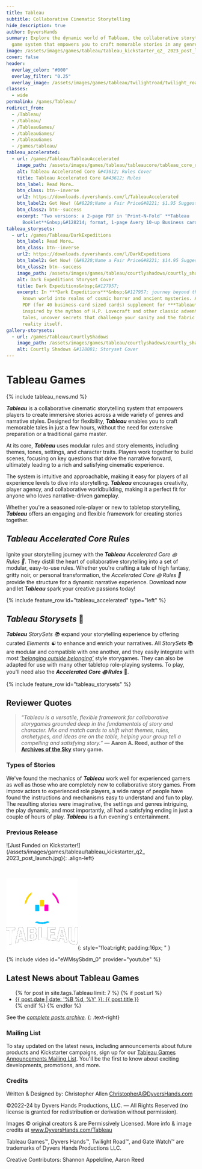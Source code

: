 ```yaml
---
title: Tableau
subtitle: Collaborative Cinematic Storytelling
hide_description: true
author: DyversHands
summary: Explore the dynamic world of Tableau, the collaborative storytelling
  game system that empowers you to craft memorable stories in any genre.
image: /assets/images/games/tableau/tableau_kickstarter_q2_ 2023_post_launch.jpg
cover: false
header:
  overlay_color: "#000"
  overlay_filter: "0.25"
  overlay_image: /assets/images/games/tableau/twilightroad/twilight_road_banner_1280_360.jpg
classes:
  - wide
permalink: /games/Tableau/
redirect_from:
  - /Tableau/
  - /tableau/
  - /TableauGames/
  - /tableauGames/
  - /tableauGames
  - /games/tableau/
tableau_accelerated:
  - url: /games/Tableau/TableauAccelerated
    image_path: /assets/images/games/tableau/tableaucore/tableau_core_rules_booklet_cover_375_298.jpg
    alt: Tableau Accelerated Core &#43612; Rules Cover
    title: Tableau Accelerated Core &#43612; Rules
    btn_label: Read More…
    btn_class: btn--inverse
    url2: https://downloads.dyvershands.com/l/TableauAccelerated
    btn_label2: Get Now! (&#8220;Name a Fair Price&#8221; $1.95 Suggested)
    btn_class2: btn--success
    excerpt: "Two versions: a 2-page PDF in ‘Print-N-Fold’ **Tableau
      Booklet**&nbsp;&#128214; format, 1-page Avery 10-up Business card format."
tableau_storysets:
  - url: /games/Tableau/DarkExpeditions
    btn_label: Read More…
    btn_class: btn--inverse
    url2: https://downloads.dyvershands.com/l/DarkExpeditions
    btn_label2: Get Now! (&#8220;Name a Fair Price&#8221; $14.95 Suggested)
    btn_class2: btn--success
    image_path: /assets/images/games/tableau/courtlyshadows/courtly_shadows_storyset_cover_375_298.jpg
    alt: Dark Expeditions Storyset Cover
    title: Dark Expeditions&nbsp;&#127957;
    excerpt: In ***Dark Expeditions***&nbsp;&#127957; journey beyond the edge of the
      known world into realms of cosmic horror and ancient mysteries. A 4-page
      PDF (for 40 business-card sized cards) supplement for ***Tableau***
      inspired by the mythos of H.P. Lovecraft and other classic adventure
      tales, uncover secrets that challenge your sanity and the fabric of
      reality itself.
gallery-storysets:
  - url: /games/Tableau/CourtlyShadows
    image_path: /assets/images/games/tableau/courtlyshadows/courtly_shadows_storyset_cover_375_298.jpg
    alt: Courtly Shadows &#128081; Storyset Cover
---
```


# Tableau Games

{% include tableau_news.md %}

_**Tableau**_ is a collaborative cinematic storytelling system that empowers players to create immersive stories across a wide variety of genres and narrative styles. Designed for flexibility, ***Tableau*** enables you to craft memorable tales in just a few hours, without the need for extensive preparation or a traditional game master.

At its core, ***Tableau*** uses modular rules and story elements, including themes, tones, settings, and character traits. Players work together to build scenes, focusing on key questions that drive the narrative forward, ultimately leading to a rich and satisfying cinematic experience.

The system is intuitive and approachable, making it easy for players of all experience levels to dive into storytelling. ***Tableau*** encourages creativity, player agency, and collaborative worldbuilding, making it a perfect fit for anyone who loves narrative-driven gameplay.

Whether you're a seasoned role-player or new to tabletop storytelling, ***Tableau*** offers an engaging and flexible framework for creating stories together.

## _**Tableau** Accelerated Core Rules_

Ignite your storytelling journey with the _**Tableau**_ _Accelerated Core ꩜ Rules 📜_. They distill the heart of collaborative storytelling into a set of modular, easy-to-use rules. Whether you're crafting a tale of high fantasy, gritty noir, or personal transformation, the _Accelerated Core ꩜ Rules 📜_ provide the structure for a dynamic narrative experience. Download now and let _**Tableau**_ spark your creative passions today!

{% include feature_row id="tableau_accelerated" type="left" %}

## _**Tableau** Storysets_&nbsp;📖

_**Tableau**_ _StorySets 📚_ expand your storytelling experience by offering curated _Elements ☯_ to enhance and enrich your narratives. All _StorySets_ 📚 are modular and compatible with one another, and they easily integrate with most _[‘belonging outside belonging’](https://itch.io/physical-games/tag-belonging-outside-belonging)_ style storygames. They can also be adapted for use with many other tabletop role-playing systems. To play, you'll need also the _**Accelerated Core ꩜ Rules**_ 📜.

{% include feature_row id="tableau_storysets" %}

## Reviewer Quotes

> *“Tableau is a versatile, flexible framework for collaborative storygames grounded deep in the fundamentals of story and character. Mix and match cards to shift what themes, rules, archetypes, and ideas are on the table, helping your group tell a compelling and satisfying story.”* — **Aaron A. Reed, author of the [Archives of the Sky](https://www.kickstarter.com/projects/1850151847/archives-of-the-sky-epic-sci-fi-roleplaying) story game.**

### Types of Stories

We've found the mechanics of ***Tableau*** work well for experienced gamers as well as those who are completely new to collaborative story games. From improv actors to experienced role players, a wide range of people have found the instructions and mechanisms easy to understand and fun to play. The resulting stories were imaginative, the settings and genres intriguing, the play dynamic, and most importantly, all had a satisfying ending in just a couple of hours of play. ***Tableau*** is a fun evening's entertainment.

### Previous Release

![Just Funded on Kickstarter!](/assets/images/games/tableau/tableau_kickstarter_q2_ 2023_post_launch.jpg){: .align-left}

<p>&nbsp;</p>

![Tableau Logo](/assets/images/logos/Tableau_Games_portrait_white_spot_rgb_on_black_190_190.png){: style="float:right; padding:16px; " }

{% include video id="eWMsySbdm_0" provider="youtube" %}

## Latest News about Tableau Games

<ul>
  {% for post in site.tags.Tableau limit: 7 %}
    {% if post.url %}
        <li><a href="{{ post.url }}">{{ post.date | date: '%B %d, %Y' }}: {{ post.title }}</a></li>
    {% endif %}
  {% endfor %}
</ul>

See the _[complete posts archive](/posts/)._ 
{: .text-right}

### Mailing List

To stay updated on the latest news, including announcements about future products and Kickstarter campaigns, sign up for our [Tableau Games Announcements Mailing List](/Subscribe). You'll be the first to know about exciting developments, promotions, and more.

### Credits

Written & Designed by: Christopher Allen <ChristopherA@DyversHands.com>

©2022-24 by Dyvers Hands Productions, LLC. — All Rights Reserved (no license is granted for redistribution or derivation without permission).

Images © original creators & are Permissively Licensed. More info & image credits at www.DyversHands.com/Tableau

Tableau Games™, Dyvers Hands™, Twilight Road™, and Gate Watch™ are trademarks of Dyvers Hands Productions LLC.

Creative Contributors: Shannon Appelcline, Aaron Reed
